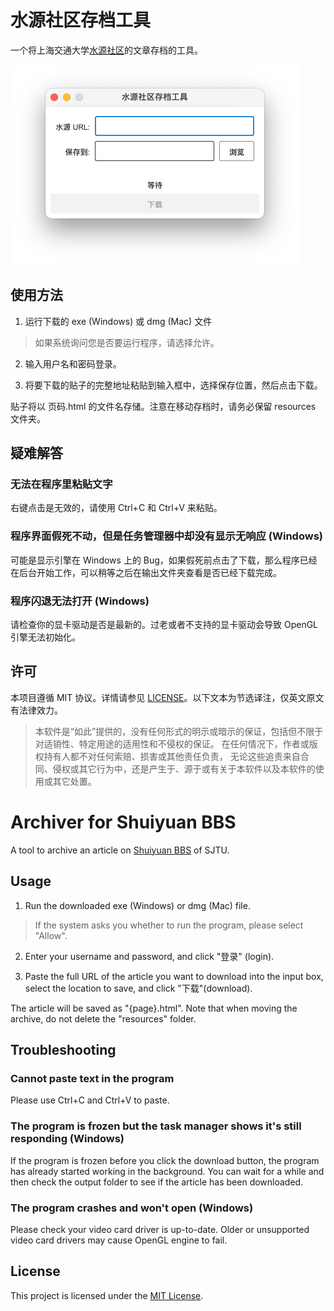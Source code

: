 # 水源社区存档工具

一个将上海交通大学[水源社区](https://shuiyuan.sjtu.edu.cn)的文章存档的工具。

<img src="screenshots/2.png" alt="screenshot_2" style="zoom:50%;" />

## 使用方法

1. 运行下载的 exe (Windows) 或 dmg (Mac) 文件
> 如果系统询问您是否要运行程序，请选择允许。

2. 输入用户名和密码登录。

3. 将要下载的贴子的完整地址粘贴到输入框中，选择保存位置，然后点击下载。

贴子将以 页码.html 的文件名存储。注意在移动存档时，请务必保留 resources 文件夹。

## 疑难解答

### 无法在程序里粘贴文字

右键点击是无效的，请使用 Ctrl+C 和 Ctrl+V 来粘贴。

### 程序界面假死不动，但是任务管理器中却没有显示无响应 (Windows)

可能是显示引擎在 Windows 上的 Bug，如果假死前点击了下载，那么程序已经在后台开始工作，可以稍等之后在输出文件夹查看是否已经下载完成。

### 程序闪退无法打开 (Windows)

请检查你的显卡驱动是否是最新的。过老或者不支持的显卡驱动会导致 OpenGL 引擎无法初始化。

## 许可

本项目遵循 MIT 协议。详情请参见 [LICENSE](LICENSE.txt)。以下文本为节选译注，仅英文原文有法律效力。

> 本软件是“如此”提供的，没有任何形式的明示或暗示的保证，包括但不限于对适销性、特定用途的适用性和不侵权的保证。
> 在任何情况下，作者或版权持有人都不对任何索赔、损害或其他责任负责，
> 无论这些追责来自合同、侵权或其它行为中，还是产生于、源于或有关于本软件以及本软件的使用或其它处置。

# Archiver for Shuiyuan BBS

A tool to archive an article on [Shuiyuan BBS](https://shuiyuan.sjtu.edu.cn) of SJTU.

## Usage

1. Run the downloaded exe (Windows) or dmg (Mac) file.
> If the system asks you whether to run the program, please select "Allow".

2. Enter your username and password, and click "登录" (login).

3. Paste the full URL of the article you want to download into the input box,
select the location to save, and click "下载"(download).

The article will be saved as "{page}.html". Note that when moving the archive, do not delete the "resources" folder.

## Troubleshooting

### Cannot paste text in the program

Please use Ctrl+C and Ctrl+V to paste.

### The program is frozen but the task manager shows it's still responding (Windows)

If the program is frozen before you click the download button, the program has already started working in the background.
You can wait for a while and then check the output folder to see if the article has been downloaded.

### The program crashes and won't open (Windows)

Please check your video card driver is up-to-date.
Older or unsupported video card drivers may cause OpenGL engine to fail.

## License

This project is licensed under the [MIT License](LICENSE.txt).